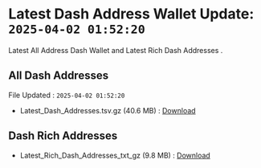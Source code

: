 # Latest Dash Address Wallet Update: `2025-04-02 01:52:20`

Latest All Address Dash Wallet and Latest Rich Dash Addresses .

## All Dash Addresses

File Updated : `2025-04-02 01:52:20`

- Latest_Dash_Addresses.tsv.gz (40.6 MB) : [Download](https://github.com/Pymmdrza/Rich-Address-Wallet/releases/tag/Dash)

## Dash Rich Addresses

- Latest_Rich_Dash_Addresses_txt_gz (9.8 MB) : [Download](https://github.com/Pymmdrza/Rich-Address-Wallet/releases/tag/Dash)
